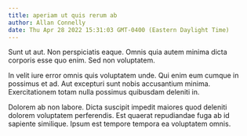 ```yaml
---
title: aperiam ut quis rerum ab
author: Allan Connelly
date: Thu Apr 28 2022 15:31:03 GMT-0400 (Eastern Daylight Time)
---
```

Sunt ut aut. Non perspiciatis eaque. Omnis quia autem minima dicta corporis esse quo enim. Sed non voluptatem.

 In velit iure error omnis quis voluptatem unde. Qui enim eum cumque in possimus et ad. Aut excepturi sunt nobis accusantium minima. Exercitationem totam nulla possimus quibusdam deleniti in.

 Dolorem ab non labore. Dicta suscipit impedit maiores quod deleniti dolorem voluptatem perferendis. Est quaerat repudiandae fuga ab id sapiente similique. Ipsum est tempore tempora ea voluptatem omnis.